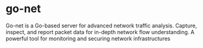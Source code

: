# go-net
Go-net is a Go-based server for advanced network traffic analysis. Capture, inspect, and report packet data for in-depth network flow understanding. A powerful tool for monitoring and securing network infrastructures
